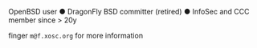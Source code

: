 OpenBSD user ● DragonFly BSD committer (retired) ● InfoSec and CCC member since > 20y


finger `m@f.xosc.org` for more information

